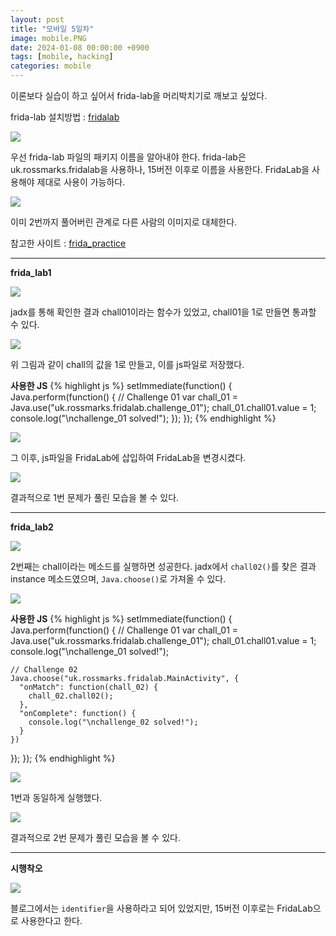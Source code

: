 ```yaml
---
layout: post
title: "모바일 5일차"
image: mobile.PNG
date: 2024-01-08 00:00:00 +0900
tags: [mobile, hacking]
categories: mobile
---
```


이론보다 실습이 하고 싶어서 frida-lab을 머리박치기로 깨보고 싶었다.

frida-lab 설치방법 : [fridalab][frida-lab]

![]({{site.baseurl}}/images/mobile/5day/frida-lab_ps.png)

우선 frida-lab 파일의 패키지 이름을 알아내야 한다.
frida-lab은 uk.rossmarks.fridalab을 사용하나, 15버전 이후로
이름을 사용한다. FridaLab을 사용해야 제대로 사용이 가능하다.

![]({{site.baseurl}}/images/mobile/5day/frida.png)

이미 2번까지 풀어버린 관계로 다른 사람의 이미지로 대체한다.

참고한 사이트 : [frida_practice][frida_practice]

***

**frida_lab1**

![]({{site.baseurl}}/images/mobile/5day/frida_lab1_avd.png)

jadx를 통해 확인한 결과 chall01이라는 함수가 있었고, chall01을 1로 만들면 통과할 수 있다.

![]({{site.baseurl}}/images/mobile/5day/frida_lab1_js.png)

위 그림과 같이 chall의 값을 1로 만들고, 이를 js파일로 저장했다.

**사용한 JS**
{% highlight js %}
setImmediate(function() {
  Java.perform(function() {
    // Challenge 01
    var chall_01 = Java.use("uk.rossmarks.fridalab.challenge_01");
    chall_01.chall01.value = 1;
    console.log("\nchallenge_01 solved!");
  });
});
{% endhighlight %}


![]({{site.baseurl}}/images/mobile/5day/frida_lab1_cmd.png)

그 이후, js파일을 FridaLab에 삽입하여 FridaLab을 변경시켰다.

![]({{site.baseurl}}/images/mobile/5day/frida_lab1_mobile.png)

결과적으로 1번 문제가 풀린 모습을 볼 수 있다.

***

**frida_lab2**

![]({{site.baseurl}}/images/mobile/5day/frida_lab2_avd.png)

2번째는 chall이라는 메소드를 실행하면 성공한다.
jadx에서 `chall02()`를 찾은 결과 instance 메소드였으며,
`Java.choose()`로 가져올 수 있다.

![]({{site.baseurl}}/images/mobile/5day/frida_lab2_js.png)

**사용한 JS**
{% highlight js %}
setImmediate(function() {
  Java.perform(function() {
    // Challenge 01
    var chall_01 = Java.use("uk.rossmarks.fridalab.challenge_01");
    chall_01.chall01.value = 1;
    console.log("\nchallenge_01 solved!");

    // Challenge 02
    Java.choose("uk.rossmarks.fridalab.MainActivity", {
      "onMatch": function(chall_02) {
        chall_02.chall02();
      },
      "onComplete": function() {
        console.log("\nchallenge_02 solved!");
      }
    })
  });
});
{% endhighlight %}

![]({{site.baseurl}}/images/mobile/5day/frida_lab2_cmd.png)

1번과 동일하게 실행했다.

![]({{site.baseurl}}/images/mobile/5day/frida_lab1_mobile.png)

결과적으로 2번 문제가 풀린 모습을 볼 수 있다.

***

**시행착오**

![]({{site.baseurl}}/images/mobile/5day/frida_lab_fail1.png)

블로그에서는 `identifier`을 사용하라고 되어 있었지만, 15버전 이후로는 FridaLab으로 사용한다고 한다.

[frida_practice]: https://velog.io/@yjok/%ED%94%84%EB%A6%AC%EB%8B%A4-%EC%97%B0%EC%8A%B5
[frida-lab]: https://rossmarks.uk/blog/fridalab/
